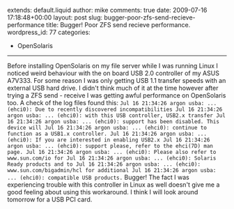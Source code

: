 extends: default.liquid
author: mike
comments: true
date: 2009-07-16 17:18:48+00:00
layout: post
slug: bugger-poor-zfs-send-recieve-performance
title: Bugger! Poor ZFS send recieve performance.
wordpress_id: 77
categories:
- OpenSolaris
---

Before installing OpenSolaris on my file server while I was running Linux I noticed weird behaviour with the on board USB 2.0 controller of my ASUS A7V333. For some reason I was only getting USB 1.1 transfer speeds with an external USB hard drive. I didn't think much of it at the time however after trying a ZFS send - receive I was getting awful performance on OpenSolaris too. A check of the log files found this:
`
Jul 16 21:34:26 argon usba: ... (ehci0): Due to recently discovered incompatibilities
Jul 16 21:34:26 argon usba: ... (ehci0): with this USB controller, USB2.x transfer
Jul 16 21:34:26 argon usba: ... (ehci0): support has been disabled. This device will
Jul 16 21:34:26 argon usba: ... (ehci0): continue to function as a USB1.x controller.
Jul 16 21:34:26 argon usba: ... (ehci0): If you are interested in enabling USB2.x
Jul 16 21:34:26 argon usba: ... (ehci0): support please, refer to the ehci(7D) man page.
Jul 16 21:34:26 argon usba: ... (ehci0): Please also refer to www.sun.com/io for
Jul 16 21:34:26 argon usba: ... (ehci0): Solaris Ready products and to
Jul 16 21:34:26 argon usba: ... (ehci0): www.sun.com/bigadmin/hcl for additional
Jul 16 21:34:26 argon usba: ... (ehci0): compatible USB products.
`
Bugger! The fact I was experiencing trouble with this controller in Linux as well doesn't give me a good feeling about using this workaround. I think I will look around tomorrow for a USB PCI card.
